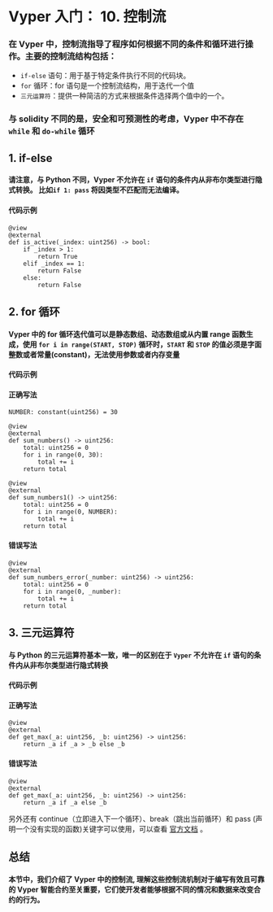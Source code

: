 # Vyper 入门： 10. 控制流

### 在 Vyper 中，控制流指导了程序如何根据不同的条件和循环进行操作。主要的控制流结构包括：

- `if-else` 语句：用于基于特定条件执行不同的代码块。
- `for` 循环：for 语句是一个控制流结构，用于迭代一个值
- `三元运算符`：提供一种简洁的方式来根据条件选择两个值中的一个。

### 与 solidity 不同的是，安全和可预测性的考虑，Vyper 中不存在 `while` 和 `do-while` 循环

## 1. if-else

#### 请注意，与 Python 不同，Vyper 不允许在 `if` 语句的条件内从非布尔类型进行隐式转换。 比如`if 1: pass` 将因类型不匹配而无法编译。

#### 代码示例

```
@view
@external
def is_active(_index: uint256) -> bool:
	if _index > 1:
		return True
	elif _index == 1:
		return False
	else:
		return False
```

## 2. for 循环

#### Vyper 中的 for 循环迭代值可以是静态数组、动态数组或从内置 range 函数生成，使用 `for i in range(START, STOP)` 循环时，`START` 和 `STOP` 的值必须是字面整数或者常量(constant)，无法使用参数或者内存变量

#### 代码示例

#### 正确写法

```
NUMBER: constant(uint256) = 30

@view
@external
def sum_numbers() -> uint256:
    total: uint256 = 0
    for i in range(0, 30):
        total += i
    return total

@view
@external
def sum_numbers1() -> uint256:
    total: uint256 = 0
    for i in range(0, NUMBER):
        total += i
    return total
```

#### 错误写法

```
@view
@external
def sum_numbers_error(_number: uint256) -> uint256:
    total: uint256 = 0
    for i in range(0, _number):
        total += i
    return total
```

## 3. 三元运算符

#### 与 Python 的三元运算符基本一致，唯一的区别在于 `Vyper` 不允许在 `if` 语句的条件内从非布尔类型进行隐式转换

#### 代码示例

#### 正确写法

```
@view
@external
def get_max(_a: uint256, _b: uint256) -> uint256:
	return _a if _a > _b else _b
```

#### 错误写法

```
@view
@external
def get_max(_a: uint256, _b: uint256) -> uint256:
	return _a if _a else _b
```

另外还有 continue（立即进入下一个循环）、break（跳出当前循环）和 pass (声明一个没有实现的函数)关键字可以使用，可以查看 [官方文档](https://docs.vyperlang.org/en/latest/statements.html#break) 。

## 总结

#### 本节中，我们介绍了 Vyper 中的控制流, 理解这些控制流机制对于编写有效且可靠的 Vyper 智能合约至关重要，它们使开发者能够根据不同的情况和数据来改变合约的行为。
